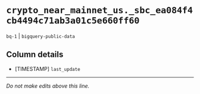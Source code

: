 # `crypto_near_mainnet_us._sbc_ea084f4cb4494c71ab3a01c5e660ff60`
`bq-1` | `bigquery-public-data`

## Column details
* [TIMESTAMP] `last_update`

-------------------------------------------------------------------------------
*Do not make edits above this line.*
